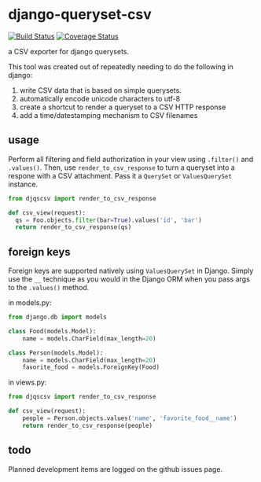 django-queryset-csv
===================
[![Build Status](https://travis-ci.org/azavea/django-queryset-csv.png)](https://travis-ci.org/azavea/django-queryset-csv)
[![Coverage Status](https://coveralls.io/repos/azavea/django-queryset-csv/badge.png)](https://coveralls.io/r/azavea/django-queryset-csv)


a CSV exporter for django querysets.

This tool was created out of repeatedly needing to do the following in django:

1. write CSV data that is based on simple querysets.
2. automatically encode unicode characters to utf-8
3. create a shortcut to render a queryset to a CSV HTTP response
4. add a time/datestamping mechanism to CSV filenames

## usage
Perform all filtering and field authorization in your view using `.filter()` and `.values()`.
Then, use `render_to_csv_response` to turn a queryset into a respone with a CSV attachment.
Pass it a `QuerySet` or `ValuesQuerySet` instance.

```python
from djqscsv import render_to_csv_response

def csv_view(request):
  qs = Foo.objects.filter(bar=True).values('id', 'bar')
  return render_to_csv_response(qs)
```

## foreign keys

Foreign keys are supported natively using `ValuesQuerySet` in Django. Simply use the `__` technique as 
you would in the Django ORM when you pass args to the `.values()` method.

in models.py:

```python
from django.db import models

class Food(models.Model):
    name = models.CharField(max_length=20)

class Person(models.Model):
    name = models.CharField(max_length=20)
    favorite_food = models.ForeignKey(Food)

```
in views.py:
```python
from djqscsv import render_to_csv_response

def csv_view(request):
    people = Person.objects.values('name', 'favorite_food__name')
    return render_to_csv_response(people)
```

## todo

Planned development items are logged on the github issues page.
